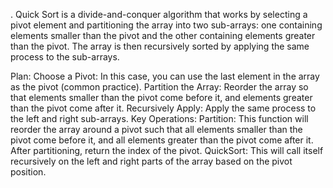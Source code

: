 . Quick Sort is a divide-and-conquer algorithm that works by selecting a pivot element and partitioning the array into two sub-arrays: one containing elements smaller than the pivot and the other containing elements greater than the pivot. The array is then recursively sorted by applying the same process to the sub-arrays.

Plan:
Choose a Pivot: In this case, you can use the last element in the array as the pivot (common practice).
Partition the Array: Reorder the array so that elements smaller than the pivot come before it, and elements greater than the pivot come after it.
Recursively Apply: Apply the same process to the left and right sub-arrays.
Key Operations:
Partition: This function will reorder the array around a pivot such that all elements smaller than the pivot come before it, and all elements greater than the pivot come after it. After partitioning, return the index of the pivot.
QuickSort: This will call itself recursively on the left and right parts of the array based on the pivot position.
